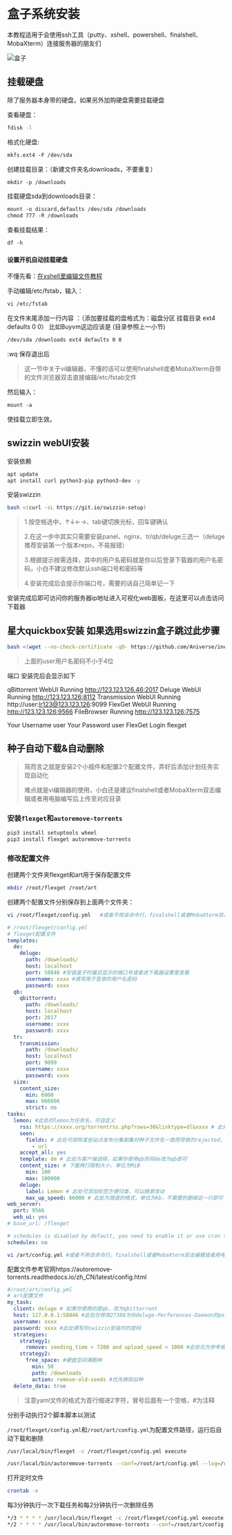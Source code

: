 # 盒子系统安装

本教程适用于会使用ssh工具（putty、xshell、powershell、finalshell、MobaXterm）连接服务器的朋友们

![盒子](https://gitee.com/bahtyar/img/raw/master/%E7%9B%92%E5%AD%90.png)

## 挂载硬盘

除了服务器本身带的硬盘，如果另外加购硬盘需要挂载硬盘

查看硬盘：

```bash
fdisk -l
```

格式化硬盘:

```html
mkfs.ext4 -F /dev/sda
```

创建挂载目录：（新建文件夹名downloads，不要重复）

```html
mkdir -p /downloads
```

挂载硬盘sda到downloads目录：

```html
mount -o discard,defaults /dev/sda /downloads
chmod 777 -R /downloads
```

查看挂载结果：

```html
df -h
```

#### 设置开机自动挂载硬盘

不懂先看：[在xshell里编辑文件教程](https://www.pigji.com/158.html)

手动编辑/etc/fstab，输入：

```html
vi /etc/fstab
```

在文件末尾添加一行内容 ：（添加要挂载的盘格式为：磁盘分区 挂载目录 ext4 defaults 0 0）
比如Buyvm这边应该是 (目录参照上一小节)

```html
/dev/sda /downloads ext4 defaults 0 0
```

:wq 保存退出后

> 这一节中关于vi编辑器，不懂的话可以使用finalshell或者MobaXterm自带的文件浏览器双击直接编辑/etc/fstab文件

然后输入：

```html
mount -a
```

使挂载立即生效。

##  swizzin webUI安装

安装依赖

```bash
apt update
apt install curl python3-pip python3-dev -y
```

安装swizzin

```bash
bash <(curl -sL https://git.io/swizzin-setup) 
```

> 1.按空格选中，↑↓←→、tab键切换光标，回车键确认
>
> 2.在这一步中其实只需要安装panel、nginx、tr/qb/deluge三选一（deluge推荐安装第一个版本repo，不易报错）
>
> 3.根据提示按需选择，其中的用户名密码就是你以后登录下载器的用户名密码，小白不建议修改默认ssh端口号和密码等
>
> 4.安装完成后会提示你端口号，需要的话自己简单记一下

安装完成后即可访问你的服务器ip地址进入可视化web面板，在这里可以点击访问下载器

## 星大quickbox安装 如果选用swizzin盒子跳过此步骤

```bash
bash <(wget --no-check-certificate -qO- https://github.com/Aniverse/inexistence/raw/master/inexistence.sh) -u user -p user --rclone --bbr --flexget --filebrowser --tweaks --tools
```

> 上面的user用户名密码不小于4位

端口 安装完后会显示如下

qBittorrent WebUI     Running      http://123.123.126.46:2017
 Deluge WebUI          Running      http://123.123.126:8112
 Transmission WebUI    Running      http://user:lr123@123.123.126:9099
 FlexGet WebUI         Running      http://123.123.126:9566
 FileBrowser           Running      http://123.123.126:7575

 Your Username         user
 Your Password         user
 FlexGet Login         flexget

## 种子自动下载&自动删除

> 简而言之就是安装2个小插件和配置2个配置文件，弄好后添加计划任务实现自动化
>
> 难点就是vi编辑器的使用，小白还是建议finalshell或者MobaXterm双击编辑或者用电脑编写后上传至对应目录

### 安装`flexget`和`autoremove-torrents`

```bash
pip3 install setuptools wheel
pip3 install flexget autoremove-torrents
```

### 修改配置文件

创建两个文件夹flexget和art用于保存配置文件

```bash
mkdir /root/flexget /root/art
```

创建两个配置文件分别保存到上面两个文件夹：

```bash
vi /root/flexget/config.yml   #或者不用该命令行，finalshell或者MobaXterm双击编辑或者用电脑编写后上传至对应目录
```

```yaml
# /root/flexget/config.yml
# flexget配置文件
templates:
  de:
    deluge:
      path: /downloads/
      host: localhost
      port: 58846 #安装盒子时最后显示的端口号或者进下载器设置里查看
      username: xxxx #填写用于登录的用户名密码
      password: xxxx
  qb:
    qbittorrent:
      path: /downloads/
      host: localhost
      port: 2017
      username: xxxx
      password: xxxx
  tr:
    transmission:
      path: /downloads/
      host: localhost
      port: 9099
      username: xxxx
      password: xxxx
  size:
    content_size:
      min: 6000
      max: 666666
      strict: no
tasks:
  lemon: #此处的lemon为任务名，可自定义
    rss: https://xxxx.org/torrentrss.php?rows=30&linktype=dl&xxxx # 此处填写你的rss下载链接，就是站点rss生成的带有这个提示的链接”你可以在支持RSS订阅功能的BT客户端（如uTorrent）使用以下URL“
    seen:
      fields: # 此处可排除某些站点发布分集剧集时种子文件名一致而导致的rejected，如果你不懂不要动即可
        - url
    accept_all: yes
    template: de # 此处为客户端选择，如果你使用qb则将de改为qb即可
    content_size: # 下面两行限制大小，单位为MiB
      min: 100
      max: 100000
    deluge:
      label: Lemon # 此处可添加标签方便归类，可以随意改动
      max_up_speed: 66000 # 此处为限速的格式，单位为kb，不需要的删掉这一行即可     
web_server:
  port: 9566
  web_ui: yes
# base_url: /flexget

# schedules is disabled by default, you need to enable it or use cron to RSS
schedules: no


```

```bash
vi /art/config.yml #或者不用该命令行，finalshell或者MobaXterm双击编辑或者用电脑编写后上传至对应目录
```

配置文件参考官网https://autoremove-torrents.readthedocs.io/zh_CN/latest/config.html

```yaml
#/root/art/config.yml 
# art配置文件
my_task:
  client: deluge # 如果你使用的是qb，改为qbittorrent
  host: 127.0.0.1:58846 #此处仅修改27388为你deluge-Perferences-Daemon的port即可，如果你是用的是qb，改为http://127.0.0.1:2017
  username: xxxx
  password: xxxx #此处填写你swizzin安装时的密码
  strategies:
    strategy1:
      remove: seeding_time > 7200 and upload_speed < 1000 #此处仅为参考格式，删除做种大于2小时且上传小于1000K/S的任务
    strategy2:
      free_space: #硬盘空间满删种
        min: 50
        path: /downloads
        action: remove-old-seeds #优先移除旧种
  delete_data: true

```

> 注意yaml文件的格式为首行缩进2字符，冒号后面有一个空格，#为注释

 分别手动执行2个脚本脚本以测试

`/root/flexget/config.yml`和`/root/art/config.yml`为配置文件路径，运行后自动下载和删除

```bash
/usr/local/bin/flexget -c /root/flexget/config.yml execute

/usr/local/bin/autoremove-torrents --conf=/root/art/config.yml --log=/root/art/logs 
```

打开定时文件

```bash
crontab -e
```
每3分钟执行一次下载任务和每2分钟执行一次删除任务
```bash
*/3 * * * * /usr/local/bin/flexget -c /root/flexget/config.yml execute
*/2 * * * * /usr/local/bin/autoremove-torrents --conf=/root/art/config.yml --log=/root/art/logs
```








